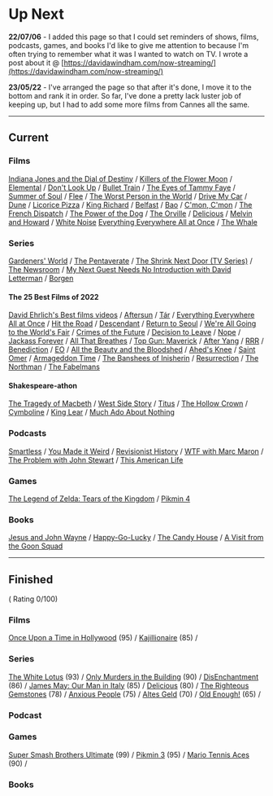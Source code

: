 # Up Next

**22/07/06** - I added this page so that I could set reminders of shows, films, podcasts, games, and books I'd like to give me attention to because I'm often trying to remember what it was I wanted to watch on TV.  I wrote a post about it @ [https://davidawindham.com/now-streaming/](https://davidawindham.com/now-streaming/)

**23/05/22** - I've arranged the page so that after it's done, I move it to the bottom and rank it in order. So far, I've done a pretty lack luster job of keeping up, but I had to add some more films from Cannes all the same. 

---

## Current

### Films

[Indiana Jones and the Dial of Destiny](https://en.wikipedia.org/wiki/Indiana_Jones_and_the_Dial_of_Destiny) /
[Killers of the Flower Moon](https://en.wikipedia.org/wiki/Killers_of_the_Flower_Moon) /
[Elemental](https://en.wikipedia.org/wiki/Elemental_(2023_film)) /
[Don't Look Up](https://en.wikipedia.org/wiki/Don%27t_Look_Up) /
[Bullet Train](https://en.wikipedia.org/wiki/Bullet_Train_(film)) /
[The Eyes of Tammy Faye](https://en.wikipedia.org/wiki/The_Eyes_of_Tammy_Faye_(2021_film)) /
[Summer of Soul](https://en.wikipedia.org/wiki/Summer_of_Soul) /
[Flee](https://en.wikipedia.org/wiki/Flee_(film)) /
[The Worst Person in the World](https://en.wikipedia.org/wiki/The_Worst_Person_in_the_World_(film)) /
[Drive My Car](https://en.wikipedia.org/wiki/Drive_My_Car) /
[Dune](https://en.wikipedia.org/wiki/Dune) /
[Licorice Pizza](https://en.wikipedia.org/wiki/Licorice_Pizza) /
[King Richard](https://en.wikipedia.org/wiki/King_Richard) /
[Belfast](https://en.wikipedia.org/wiki/Belfast_(film)) /
[Bao](https://en.wikipedia.org/wiki/Bao_(film)) /
[C'mon, C'mon](https://en.wikipedia.org/wiki/C%27mon_C%27mon_(film)) / 
[The French Dispatch](https://en.wikipedia.org/wiki/The_French_Dispatch) /
[The Power of the Dog](https://en.wikipedia.org/wiki/The_Power_of_the_Dog) /
[The Orville](https://en.wikipedia.org/wiki/The_Orville) /
[Delicious](https://www.imdb.com/title/tt10738536/) /
[Melvin and Howard](https://en.wikipedia.org/wiki/Melvin_and_Howard) /
[White Noise](https://en.wikipedia.org/wiki/White_Noise_(2022_film))
[Everything Everywhere All at Once](https://en.wikipedia.org/wiki/Everything_Everywhere_All_at_Once) /
[The Whale](https://en.wikipedia.org/wiki/The_Whale_(2022_film))

### Series
[Gardeners' World](https://en.wikipedia.org/wiki/Gardeners%27_World) /
[The Pentaverate](https://en.wikipedia.org/wiki/The_Pentaverate) /
[The Shrink Next Door (TV Series)](https://en.wikipedia.org/wiki/The_Shrink_Next_Door_(TV_series)) / 
[The Newsroom](https://en.wikipedia.org/wiki/The_Newsroom_(American_TV_series)) /
[My Next Guest Needs No Introduction with David Letterman](https://en.wikipedia.org/wiki/My_Next_Guest_Needs_No_Introduction_with_David_Letterman) /
[Borgen](https://en.wikipedia.org/wiki/Borgen_(TV_series))


#### The 25 Best Films of 2022
[David Ehrlich's Best films videos](https://www.videocountdowns.com)  /
[Aftersun](https://en.wikipedia.org/wiki/Aftersun) / 
[Tár](https://en.wikipedia.org/wiki/Tár) / 
[Everything Everywhere All at Once](https://en.wikipedia.org/wiki/Everything_Everywhere_All_at_Once) / 
[Hit the Road](https://en.wikipedia.org/wiki/Hit_the_Road_(2021_film)) /
[Descendant](https://en.wikipedia.org/wiki/Descendant_(2022_film)) / 
[Return to Seoul](https://en.wikipedia.org/wiki/Return_to_Seoul) / 
[We're All Going to the World's Fair](https://en.wikipedia.org/wiki/We%27re_All_Going_to_the_World%27s_Fair) / 
[Crimes of the Future](https://en.wikipedia.org/wiki/Crimes_of_the_Future) / 
[Decision to Leave](https://en.wikipedia.org/wiki/Decision_to_Leave) / 
[Nope](https://en.wikipedia.org/wiki/Nope_(film)) / 
[Jackass Forever](https://en.wikipedia.org/wiki/Jackass_Forever) / 
[All That Breathes](https://en.wikipedia.org/wiki/All_That_Breathes) / 
[Top Gun: Maverick](https://en.wikipedia.org/wiki/Top_Gun:_Maverick) / 
[After Yang](https://en.wikipedia.org/wiki/After_Yang) / 
[RRR](https://en.wikipedia.org/wiki/RRR_(film)) / 
[Benediction](https://en.wikipedia.org/wiki/Benediction_(film)) / 
[EO](https://en.wikipedia.org/wiki/EO_(film)) / 
[All the Beauty and the Bloodshed](https://en.wikipedia.org/wiki/All_the_Beauty_and_the_Bloodshed) / 
[Ahed's Knee](https://en.wikipedia.org/wiki/Ahed%27s_Knee) / 
[Saint Omer](https://en.wikipedia.org/wiki/Saint_Omer) / 
[Armageddon Time](https://en.wikipedia.org/wiki/Armageddon_Time) / 
[The Banshees of Inisherin](https://en.wikipedia.org/wiki/The_Banshees_of_Inisherin) / 
[Resurrection](https://en.wikipedia.org/wiki/Resurrection_(2022_film)) / 
[The Northman](https://en.wikipedia.org/wiki/The_Northman) / 
[The Fabelmans](https://en.wikipedia.org/wiki/The_Fabelmans)

#### Shakespeare-athon
[The Tragedy of Macbeth](https://en.wikipedia.org/wiki/Macbeth) / 
[West Side Story](https://en.wikipedia.org/wiki/West_Side_Story_(2021_film)) /
[Titus](https://en.wikipedia.org/wiki/Titus_(film)) /
[The Hollow Crown](https://en.wikipedia.org/wiki/The_Hollow_Crown_(TV_series)#The_Hollow_Crown:_The_Wars_of_the_Roses_(2016)) /
[Cymboline](https://en.wikipedia.org/wiki/Cymboline_(film)) /
[King Lear](https://en.wikipedia.org/wiki/King_Lear_(2018_film)) /
[Much Ado About Nothing](https://en.wikipedia.org/wiki/Much_Ado_About_Nothing_(2012_film))


### Podcasts
[Smartless](https://en.wikipedia.org/wiki/SmartLess) /
[You Made it Weird](https://en.wikipedia.org/wiki/You_Made_It_Weird_with_Pete_Holmes) / 
[Revisionist History](https://en.wikipedia.org/wiki/Revisionist_History_(podcast)) / 
[WTF with Marc Maron](https://en.wikipedia.org/wiki/WTF_with_Marc_Maron) / 
[The Problem with John Stewart](https://en.wikipedia.org/wiki/The_Problem_with_Jon_Stewart) / 
[This American Life](https://en.wikipedia.org/wiki/This_American_Life)

### Games 
[The Legend of Zelda: Tears of the Kingdom](https://en.wikipedia.org/wiki/The_Legend_of_Zelda:_Tears_of_the_Kingdom) / [Pikmin 4](https://en.wikipedia.org/wiki/Pikmin_4)

### Books
[Jesus and John Wayne](https://en.wikipedia.org/wiki/Jesus_and_John_Wayne) /
[Happy-Go-Lucky](https://en.wikipedia.org/wiki/Happy-Go-Lucky_(book)) /
[The Candy House](https://en.wikipedia.org/wiki/The_Candy_House_(novel)) /
[A Visit from the Goon Squad](https://en.wikipedia.org/wiki/A_Visit_from_the_Goon_Squad)

---

## Finished 

( Rating 0/100)

### Films

[Once Upon a Time in Hollywood](https://en.wikipedia.org/wiki/Once_Upon_a_Time_in_Hollywood) (95) / 
[Kajillionaire](https://en.wikipedia.org/wiki/Kajillionaire) (85) /

### Series

[The White Lotus](https://en.wikipedia.org/wiki/The_White_Lotus) (93) / 
[Only Murders in the Building](https://en.wikipedia.org/wiki/Only_Murders_in_the_Building) (90) / 
[DisEnchantment](https://en.wikipedia.org/wiki/Disenchantment_(TV_series)) (86) /
[James May: Our Man in Italy](https://en.wikipedia.org/wiki/James_May:_Our_Man_in_Italy) (85) / 
[Delicious](https://www.imdb.com/title/tt10738536/) (80) / 
[The Righteous Gemstones](https://en.wikipedia.org/wiki/The_Righteous_Gemstones) (78) / 
[Anxious People](https://en.wikipedia.org/wiki/Anxious_People_(TV_series)) (75) / 
[Altes Geld](https://en.wikipedia.org/wiki/Altes_Geld) (70) / 
[Old Enough!](https://en.wikipedia.org/wiki/Old_Enough!) (65) / 

### Podcast

### Games

[Super Smash Brothers Ultimate](https://en.wikipedia.org/wiki/Super_Smash_Bros._Ultimate) (99) / 
[Pikmin 3](https://en.wikipedia.org/wiki/Pikmin) (95) /
[Mario Tennis Aces](https://en.wikipedia.org/wiki/Mario_Tennis_Aces) (90) / 
### Books
